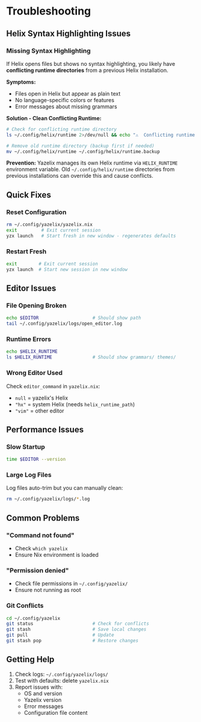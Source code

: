 # Troubleshooting

## Helix Syntax Highlighting Issues

### Missing Syntax Highlighting
If Helix opens files but shows no syntax highlighting, you likely have **conflicting runtime directories** from a previous Helix installation.

**Symptoms:**
- Files open in Helix but appear as plain text
- No language-specific colors or features
- Error messages about missing grammars

**Solution - Clean Conflicting Runtime:**
```bash
# Check for conflicting runtime directory
ls ~/.config/helix/runtime 2>/dev/null && echo "⚠️  Conflicting runtime found"

# Remove old runtime directory (backup first if needed)
mv ~/.config/helix/runtime ~/.config/helix/runtime.backup
```

**Prevention:**
Yazelix manages its own Helix runtime via `HELIX_RUNTIME` environment variable. Old `~/.config/helix/runtime` directories from previous installations can override this and cause conflicts.

## Quick Fixes

### Reset Configuration
```bash
rm ~/.config/yazelix/yazelix.nix
exit         # Exit current session
yzx launch   # Start fresh in new window - regenerates defaults
```

### Restart Fresh
```bash
exit        # Exit current session  
yzx launch  # Start new session in new window
```

## Editor Issues

### File Opening Broken
```bash
echo $EDITOR                    # Should show path
tail ~/.config/yazelix/logs/open_editor.log
```

### Runtime Errors
```bash
echo $HELIX_RUNTIME
ls $HELIX_RUNTIME               # Should show grammars/ themes/
```

### Wrong Editor Used
Check `editor_command` in `yazelix.nix`:
- `null` = yazelix's Helix
- `"hx"` = system Helix (needs `helix_runtime_path`)
- `"vim"` = other editor

## Performance Issues

### Slow Startup
```bash
time $EDITOR --version
```

### Large Log Files
Log files auto-trim but you can manually clean:
```bash
rm ~/.config/yazelix/logs/*.log
```

## Common Problems

### "Command not found"
- Check `which yazelix`
- Ensure Nix environment is loaded

### "Permission denied"
- Check file permissions in `~/.config/yazelix/`
- Ensure not running as root

### Git Conflicts
```bash
cd ~/.config/yazelix
git status                      # Check for conflicts
git stash                       # Save local changes
git pull                        # Update
git stash pop                   # Restore changes
```

## Getting Help

1. Check logs: `~/.config/yazelix/logs/`
2. Test with defaults: delete `yazelix.nix`
3. Report issues with:
   - OS and version
   - Yazelix version
   - Error messages
   - Configuration file content
